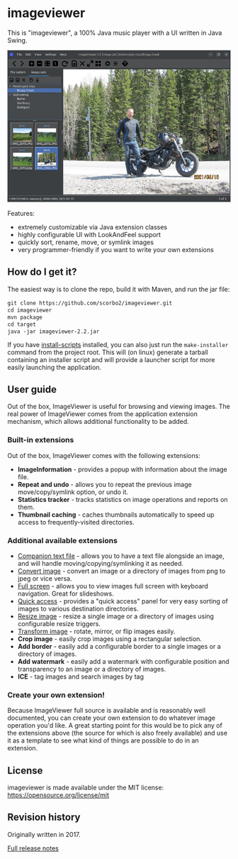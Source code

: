 # imageviewer

This is "imageviewer", a 100% Java music player with a UI written in Java Swing.

![ImageViewer](imageviewer.jpg "ImageViewer")

Features:
- extremely customizable via Java extension classes
- highly configurable UI with LookAndFeel support
- quickly sort, rename, move, or symlink images
- very programmer-friendly if you want to write your own extensions

## How do I get it?

The easiest way is to clone the repo, build it with Maven, and run the jar file:

```shell
git clone https://github.com/scorbo2/imageviewer.git
cd imageviewer
mvn package
cd target
java -jar imageviewer-2.2.jar
```

If you have [install-scripts](https://github.com/scorbo2/install-scripts) installed, you can also
just run the `make-installer` command from the project root. This will (on linux) generate a tarball
containing an installer script and will provide a launcher script for more easily launching the application.

## User guide

Out of the box, ImageViewer is useful for browsing and viewing images. The real power of ImageViewer comes
from the application extension mechanism, which allows additional functionality to be added.

### Built-in extensions

Out of the box, ImageViewer comes with the following extensions:

- **ImageInformation** - provides a popup with information about the image file.
- **Repeat and undo** - allows you to repeat the previous image move/copy/symlink option, or undo it.
- **Statistics tracker** - tracks statistics on image operations and reports on them.
- **Thumbnail caching** - caches thumbnails automatically to speed up access to frequently-visited directories.

### Additional available extensions

- [Companion text file](https://github.com/scorbo2/ext-iv-companion-text-file) - allows you to have a text file alongside an image, and will handle moving/copying/symlinking it as needed.
- [Convert image](https://github.com/scorbo2/ext-iv-image-converter) - convert an image or a directory of images from png to jpeg or vice versa.
- [Full screen](https://github.com/scorbo2/ext-iv-fullscreen) - allows you to view images full screen with keyboard navigation. Great for slideshows.
- [Quick access](https://github.com/scorbo2/ext-iv-quick-access) - provides a "quick access" panel for very easy sorting of images to various destination directories.
- [Resize image](https://github.com/scorbo2/ext-iv-image-resize) - resize a single image or a directory of images using configurable resize triggers.
- [Transform image](https://github.com/scorbo2/ext-iv-image-transform) - rotate, mirror, or flip images easily.
- **Crop image** - easily crop images using a rectangular selection.
- **Add border** - easily add a configurable border to a single images or a directory of images.
- **Add watermark** - easily add a watermark with configurable position and transparency to an image or a directory of images.
- **ICE** - tag images and search images by tag

### Create your own extension!

Because ImageViewer full source is available and is reasonably well documented, you can create your own extension
to do whatever image operation you'd like. A great starting point for this would be to pick any of the extensions above
(the source for which is also freely available) and use it as a template to see what kind of things are possible
to do in an extension.

## License

imageviewer is made available under the MIT license: https://opensource.org/license/mit

## Revision history

Originally written in 2017.  

[Full release notes](src/main/resources/ca/corbett/imageviewer/ReleaseNotes.txt)
